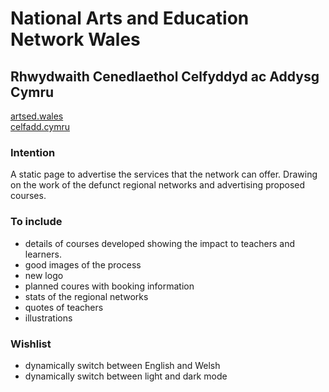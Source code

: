 # National Arts and Education Network Wales
## Rhwydwaith Cenedlaethol Celfyddyd ac Addysg Cymru

[artsed.wales](https://artsed.wales/)<br />
[celfadd.cymru](https://celfadd.cymru/)

### Intention

A static page to advertise the services that the network can offer. Drawing on the work of the defunct regional networks and advertising proposed courses.

### To include

- details of courses developed showing the impact to teachers and learners.
- good images of the process
- new logo
- planned coures with booking information
- stats of the regional networks
- quotes of teachers
- illustrations

### Wishlist

- dynamically switch between English and Welsh
- dynamically switch between light and dark mode

